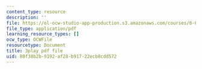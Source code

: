 ```yaml
---
content_type: resource
description: ''
file: https://ol-ocw-studio-app-production.s3.amazonaws.com/courses/8-01sc-classical-mechanics-fall-2016/80f38b2b9192af28b91722ecb8cdd572_l_NW5pPXhg4.pdf
file_type: application/pdf
learning_resource_types: []
ocw_type: OCWFile
resourcetype: Document
title: 3play pdf file
uid: 80f38b2b-9192-af28-b917-22ecb8cdd572
---
```

